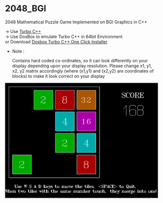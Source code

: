 # 2048_BGI
2048 Mathematical Puzzle Game Implemented on BGI Graphics in C++

-> Use [Turbo C++](http://en.wikipedia.org/wiki/Turbo_C%2B%2B)<br>
-> Use DosBox to emulate Turbo C++ in 64bit Environment<br> 
or Download [Dosbox Turbo C++ One Click Installer](http://indiaexam.in/turbo-c-download-windows-7-64-bit-full-screen.html)


* Note :

    Contains hard coded co-ordinates, so it can look differently on your display depending upon your display resolution. Please change x1, y1, x2, y2 matrix accordingly (where (x1,y1) and (x2,y2) are coordinates of blocks) to make it look correct on your display 

![alt tag](https://github.com/pallavmahamana/2048_BGI/blob/master/Screenshots/2048.png)
